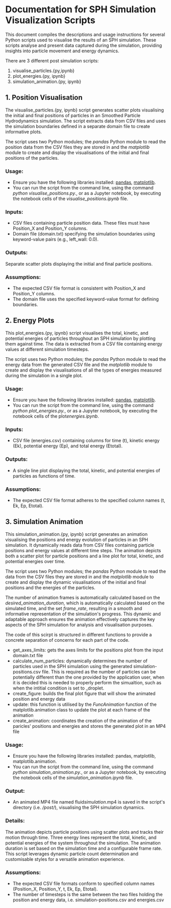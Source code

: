 # Documentation for SPH Simulation Visualization Scripts

This document compiles the descriptions and usage instructions for several Python scripts used to visualise the results of an SPH simulation. These scripts analyse and present data captured during the simulation, providing insights into particle movement and energy dynamics.

There are 3 different post simulation scripts:

1. visualise_particles.{py,ipynb}
2. plot_energies.{py, ipynb}
3. simulation_animation.{py, ipynb}

## 1. Position Visualisation

The visualise_particles.{py, ipynb} script generates scatter plots visualising the initial and final positions of particles in an Smoothed Particle Hydrodynamics simulation. The script extracts data from CSV files and uses the simulation boundaries defined in a separate domain file to create informative plots.

The script uses two Python modules; the _pandas_ Python module to read the position data from the CSV files they are stored in and the _matplotlib_ module to create and display the visualisations of the initial and final positions of the particles.

### Usage:

- Ensure you have the following libraries installed: [pandas](https://pypi.org/project/pandas/), [matplotlib](https://pypi.org/project/matplotlib/).
- You can run the script from the command line, using the command _python visualise_positions.py._, or as a Jupyter notebook, by executing the notebook cells of the _visualise_positions.ipynb_ file.

### Inputs:

- CSV files containing particle position data. These files must have Position_X and Position_Y columns.
- Domain file (domain.txt) specifying the simulation boundaries using keyword-value pairs (e.g., left_wall: 0.0).

### Outputs:

Separate scatter plots displaying the initial and final particle positions.

### Assumptions:

- The expected CSV file format is consistent with Position_X and Position_Y columns.
- The domain file uses the specified keyword-value format for defining boundaries.

## 2. Energy Plots

This plot_energies.{py, ipynb} script visualises the total, kinetic, and potential energies of particles throughout an SPH simulation by plotting them against time. The data is extracted from a CSV file containing energy values at different simulation timesteps.

The script uses two Python modules; the _pandas_ Python module to read the energy data from the generated CSV file and the _matplotlib_ module to create and display the visualisations of all the types of energies measured during the simulation in a single plot.

### Usage:

- Ensure you have the following libraries installed: [pandas](https://pypi.org/project/pandas/), [matplotlib](https://pypi.org/project/matplotlib/).
- You can run the script from the command line, using the command _python plot_energies.py._, or as a Jupyter notebook, by executing the notebook cells of the plot*energies.ipynb*.

### Inputs:

- CSV file (energies.csv) containing columns for time (t), kinetic energy (Ek), potential energy (Ep), and total energy (Etotal).

### Outputs:

- A single line plot displaying the total, kinetic, and potential energies of particles as functions of time.

### Assumptions:

- The expected CSV file format adheres to the specified column names (t, Ek, Ep, Etotal).

## 3. Simulation Animation

This simulation_animation.{py, ipynb} script generates an animation visualising the positions and energy evolution of particles in an SPH simulation. It dynamically reads data from CSV files containing particle positions and energy values at different time steps. The animation depicts both a scatter plot for particle positions and a line plot for total, kinetic, and potential energies over time.

The script uses two Python modules; the _pandas_ Python module to read the data from the CSV files they are stored in and the _matplotlib_ module to create and display the dynamic visualisations of the initial and final positions and the energies of the particles.

The number of animation frames is automatically calculated based on the _desired_animation_duration_, which is automatically calculated based on the simulated time, and the set _frame_rate_, resulting in a smooth and informative representation of the simulation's progress. This dynamic and adaptable approach ensures the animation effectively captures the key aspects of the SPH simulation for analysis and visualisation purposes.

The code of this scirpt is structured in different functions to provide a concrete separation of concerns for each part of the code.

- get_axes_limits: gets the axes limits for the positions plot from the input domain.txt file
- calculate_num_particles: dynamically determines the number of particles used in the SPH simulation using the generated simulation-positions.csv file. This is required as the number of particles can be potentially different than the one provided by the application user, when it is decided this is needed to properly perform the simualtion, such as when the intitial condition is set to \_droplet\.
- create_figure: builds the final plot figure that will show the animated position and energy data
- update: this function is utilised by the _FuncAnimation_ function of the matplotlib.animation class to update the plot at each frame of the animation
- create_animation: coordinates the creation of the animation of the paricles' positions and energies and stores the generated plot in an MP4 file

### Usage:

- Ensure you have the following libraries installed: pandas, matplotlib, matplotlib.animation.
- You can run the script from the command line, using the command _python simulation_animation.py._, or as a Jupyter notebook, by executing the notebook cells of the _simulation_animation.ipynb_ file.

### Output:

- An animated MP4 file named fluid*simulation*<timestamp>.mp4 is saved in the script's directory (i.e. _/post/_), visualising the SPH simulation dynamics.

### Details:

The animation depicts particle positions using scatter plots and tracks their motion through time.
Three energy lines represent the total, kinetic, and potential energies of the system throughout the simulation.
The animation duration is set based on the simulation time and a configurable frame rate.
This script leverages dynamic particle count determination and customisable styles for a versatile animation experience.

### Assumptions:

- The expected CSV file formats conform to specified column names (Position_X, Position_Y, t, Ek, Ep, Etotal).
- The number of timesteps is the same between the two files holding the position and energy data, i.e. simulation-positions.csv and energies.csv